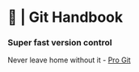 # 🍫 | Git Handbook

### Super fast version control

Never leave home without it - [Pro Git](https://git-scm.com/book/en/v2)